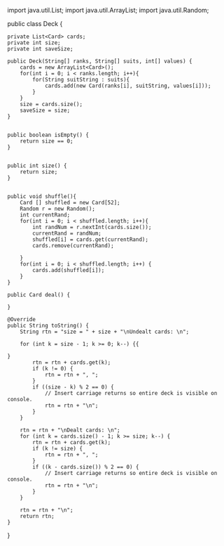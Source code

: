 import java.util.List;
import java.util.ArrayList;
import java.util.Random;


public class Deck {

    private List<Card> cards;
    private int size;
    private int saveSize;

    public Deck(String[] ranks, String[] suits, int[] values) {
        cards = new ArrayList<Card>();
        for(int i = 0; i < ranks.length; i++){
            for(String suitString : suits){
                cards.add(new Card(ranks[i], suitString, values[i]));
            }
        }
        size = cards.size();
        saveSize = size;
    }


    public boolean isEmpty() {
        return size == 0;
    }


    public int size() {
        return size;
    }


    public void shuffle(){
        Card [] shuffled = new Card[52];
        Random r = new Random();
        int currentRand;
        for(int i = 0; i < shuffled.length; i++){
            int randNum = r.nextInt(cards.size());
            currentRand = randNum;
            shuffled[i] = cards.get(currentRand);
            cards.remove(currentRand);

        }
        for(int i = 0; i < shuffled.length; i++) {
            cards.add(shuffled[i]);
        }
    }

    public Card deal() {

    }

    @Override
    public String toString() {
        String rtn = "size = " + size + "\nUndealt cards: \n";

        for (int k = size - 1; k >= 0; k--) {{

    }
            rtn = rtn + cards.get(k);
            if (k != 0) {
                rtn = rtn + ", ";
            }
            if ((size - k) % 2 == 0) {
                // Insert carriage returns so entire deck is visible on console.
                rtn = rtn + "\n";
            }
        }

        rtn = rtn + "\nDealt cards: \n";
        for (int k = cards.size() - 1; k >= size; k--) {
            rtn = rtn + cards.get(k);
            if (k != size) {
                rtn = rtn + ", ";
            }
            if ((k - cards.size()) % 2 == 0) {
                // Insert carriage returns so entire deck is visible on console.
                rtn = rtn + "\n";
            }
        }

        rtn = rtn + "\n";
        return rtn;
    }
}
